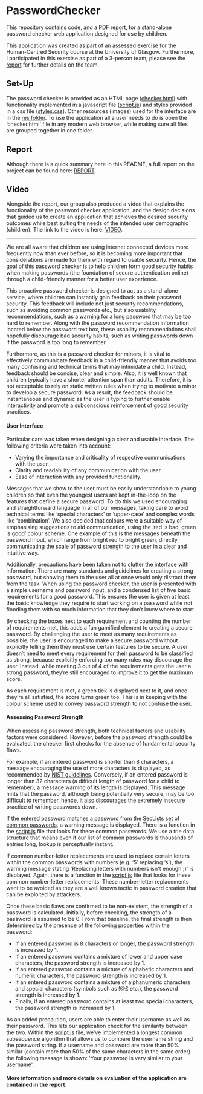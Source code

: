# PasswordChecker

This repository contains code, and a PDF report, for a stand-alone password checker web application designed for use by children.

This application was created as part of an assessed exercise for the Human-Centred Security course at the University of Glasgow. Furthermore, I participated in this exercise as part of a 3-person team, please see the [report](Report.pdf) for further details on the team.

## Set-Up

The password checker is provided as an HTML page ([checker.html](checker.html)) with functionality implemented in a javascript file ([script.js](script.js)) and styles provided in a css file ([styles.css](styles.css)). 
Other resources (images) used for the interface are in the [res folder](res/). 
To use the application all a user needs to do is open the ‘checker.html’ file in any modern web browser, while making sure all files are grouped together in one folder.

## Report

Although there is a quick summary here in this README, a full report on the project can be found here: [REPORT](Report.pdf).

## Video

Alongside the report, our group also produced a video that explains the functionality of the password checker application, and the design decisions that guided us to create an application that achieves the desired security outcomes while best suiting the needs of the intended user demographic (children). The link to the video is here: [VIDEO](https://youtu.be/4ivnIqJ8BI8).

------------

We are all aware that children are using internet connected devices more frequently now than ever before, so it is becoming more important that considerations are made for them with regard to usable security.
Hence, the goal of this password checker is to help children form good security habits when making passwords (the foundation of secure authentication online) through a child-friendly manner for a better user experience.

This proactive password checker is designed to act as a stand-alone service, where children can instantly gain feedback on their password security.
This feedback will include not just security recommendations, such as avoiding common passwords etc., but also usability recommendations, such as a warning for a long password that may be too hard to remember.
Along with the password recommendation information located below the password text box, these usability recommendations shall hopefully discourage bad security habits, such as writing passwords down if the password is too long to remember.

Furthermore, as this is a password checker for minors, it is vital to effectively communicate feedback in a child-friendly manner that avoids too many confusing and technical terms that may intimidate a child.
Instead, feedback should be concise, clear and simple.
Also, it is well known that children typically have a shorter attention span than adults.
Therefore, it is not acceptable to rely on static written rules when trying to motivate a minor to develop a secure password.
As a result, the feedback should be instantaneous and dynamic as the user is typing to further enable interactivity and promote a subconscious reinforcement of good security practices.

#### User Interface

Particular care was taken when designing a clear and usable interface.
The following criteria were taken into account:
* Varying the importance and criticality of respective communications with the user.
* Clarity and readability of any communication with the user.
* Ease of interaction with any provided functionality.

Messages that we show to the user must be easily understandable to young children so that even the youngest users are kept in-the-loop on the features that define a secure password.
To do this we used encouraging and straightforward language in all of our messages, taking care to avoid technical terms like ‘special characters’ or ‘upper-case’ and complex words like ‘combination’.
We also decided that colours were a suitable way of emphasising suggestions to aid communication, using the ‘red is bad, green is good’ colour scheme.
One example of this is the messages beneath the password input, which range from bright red to bright green, directly communicating the scale of password strength to the user in a clear and intuitive way.

Additionally, precautions have been taken not to clutter the interface with information.
There are many standards and guidelines for creating a strong password, but showing them to the user all at once would only distract them from the task.
When using the password checker, the user is presented with a simple username and password input, and a condensed list of five basic requirements for a good password.
This ensures the user is given at least the basic knowledge they require to start working on a password while not flooding them with so much information that they don’t know where to start.

By checking the boxes next to each requirement and counting the number of requirements met, this adds a fun gamified element to creating a secure password.
By challenging the user to meet as many requirements as possible, the user is encouraged to make a secure password without explicitly telling them they must use certain features to be secure.
A user doesn’t need to meet every requirement for their password to be classified as strong, because explicitly enforcing too many rules may discourage the user.
Instead, while meeting 3 out of 4 of the requirements gets the user a strong password, they’re still encouraged to improve it to get the maximum score.

As each requirement is met, a green tick is displayed next to it, and once they’re all satisfied, the score turns green too.
This is in keeping with the colour scheme used to convey password strength to not confuse the user.

#### Assessing Password Strength

When assessing password strength, both technical factors and usability factors were considered.
However, before the password strength could be evaluated, the checker first checks for the absence of fundamental security flaws.

For example, if an entered password is shorter than 8 characters, a message encouraging the use of more characters is displayed, as recommended by [NIST guidelines](https://pages.nist.gov/800-63-3/sp800-63b.html#sec5).
Conversely, if an entered password is longer than 32 characters (a difficult length of password for a child to remember), a message warning of its length is displayed.
This message hints that the password, although being potentially very secure, may be too difficult to remember, hence, it also discourages the extremely insecure practice of writing passwords down.

If the entered password matches a password from the [SecLists set of common passwords](https://github.com/danielmiessler/SecLists), a warning message is displayed.
There is a function in the [script.js](script.js) file that looks for these common passwords.
We use a trie data structure that means even if our list of common passwords is thousands of entries long, lookup is perceptually instant.

If common number-letter replacements are used to replace certain letters within the common passwords with numbers (e.g. ‘5’ replacing ‘s’), the warning message stating 'Replacing letters with numbers isn't enough ;)' is displayed.
Again, there is a function in the [script.js](script.js) file that looks for these common number-letter replacements.
These number-letter replacements want to be avoided as they are a well known tactic in password creation that can be exploited by attackers.

Once these basic flaws are confirmed to be non-existent, the strength of a password is calculated.
Initially, before checking, the strength of a password is assumed to be 0.
From that baseline, the final strength is then determined by the presence of the following properties within the password:
* If an entered password is 8 characters or longer, the password strength is increased by 1.
* If an entered password contains a mixture of lower and upper case characters, the password strength is increased by 1.
* If an entered password contains a mixture of alphabetic characters and numeric characters, the password strength is increased by 1.
* If an entered password contains a mixture of alphanumeric characters and special characters (symbols such as !@£ etc.), the password strength is increased by 1.
* Finally, if an entered password contains at least two special characters, the password strength is increased by 1.

As an added precaution, users are able to enter their username as well as their password.
This lets our application check for the similarity between the two.
Within the [script.js](script.js) file, we’ve implemented a longest common subsequence algorithm that allows us to compare the username string and the password string.
If a username and password are more than 50% similar (contain more than 50% of the same characters in the same order) the following message is shown: 'Your password is very similar to your username'.

#### More information and more details on evaluation of the application are contained in the [report](Report.pdf).
